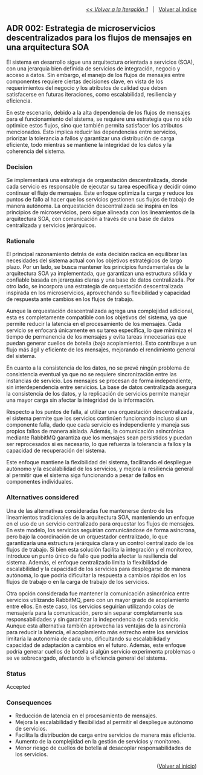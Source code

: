 <a name="top"></a>

<p align="right">
  <a href="https://github.com/ramaaorella/final_disenio/blob/main/add-process/design-iterations/iteration-1.md"><i><< Volver a la Iteración 1</i></a>
  &nbsp;&nbsp;|&nbsp;&nbsp;
  <a href="https://github.com/ramaaorella/final_disenio#proceso-add-e-iteraciones"> Volver al índice</a> 
</p>

## ADR 002: Estrategia de microservicios descentralizados para los flujos de mensajes en una arquitectura SOA

El sistema en desarrollo sigue una arquitectura orientada a servicios (SOA), con una jerarquía bien definida de servicios de integración, negocio y acceso a datos. Sin embargo, el manejo de los flujos de mensajes entre componentes requiere ciertas decisiones clave, en vista de los requerimientos del negocio y los atributos de calidad que deben satisfacerse en futuras iteraciones, como escalabilidad, resiliencia y eficiencia.

En este escenario, debido a la alta dependencia de los flujos de mensajes para el funcionamiento del sistema, se requiere una estrategia que no sólo optimice estos flujos, sino que también permita satisfacer los atributos mencionados. Esto implica reducir las dependencias entre servicios, priorizar la tolerancia a fallos y garantizar una distribución de carga eficiente, todo mientras se mantiene la integridad de los datos y la coherencia del sistema.

### Decision

Se implementará una estrategia de orquestación descentralizada, donde cada servicio es responsable de ejecutar su tarea específica y decidir cómo continuar el flujo de mensajes. Este enfoque optimiza la carga y reduce los puntos de fallo al hacer que los servicios gestionen sus flujos de trabajo de manera autónoma. La orquestación descentralizada se inspira en los principios de microservicios, pero sigue alineada con los lineamientos de la arquitectura SOA, con comunicación a través de una base de datos centralizada y servicios jerárquicos.

### Rationale

El principal razonamiento detrás de esta decisión radica en equilibrar las necesidades del sistema actual con los objetivos estratégicos de largo plazo. Por un lado, se busca mantener los principios fundamentales de la arquitectura SOA ya implementada, que garantizan una estructura sólida y confiable basada en jerarquías claras y una base de datos centralizada. Por otro lado, se incorpora una estrategia de orquestación descentralizada inspirada en los microservicios, aprovechando su flexibilidad y capacidad de respuesta ante cambios en los flujos de trabajo.

Aunque la orquestación descentralizada agrega una complejidad adicional, esta es completamente compatible con los objetivos del sistema, ya que permite reducir la latencia en el procesamiento de los mensajes. Cada servicio se enfocará únicamente en su tarea específica, lo que minimiza el tiempo de permanencia de los mensajes y evita tareas innecesarias que puedan generar cuellos de botella (bajo acoplamiento). Esto contribuye a un flujo más ágil y eficiente de los mensajes, mejorando el rendimiento general del sistema.

En cuanto a la consistencia de los datos, no se prevé ningún problema de consistencia eventual ya que no se requiere sincronización entre las instancias de servicio. Los mensajes se procesan de forma independiente, sin interdependencia entre servicios. La base de datos centralizada asegura la consistencia de los datos, y la replicación de servicios permite manejar una mayor carga sin afectar la integridad de la información.

Respecto a los puntos de falla, al utilizar una orquestación descentralizada, el sistema permite que los servicios continúen funcionando incluso si un componente falla, dado que cada servicio es independiente y maneja sus propios fallos de manera aislada. Además, la comunicación asincrónica mediante RabbitMQ garantiza que los mensajes sean persistidos y puedan ser reprocesados si es necesario, lo que refuerza la tolerancia a fallos y la capacidad de recuperación del sistema.

Este enfoque mantiene la flexibilidad del sistema, facilitando el despliegue autónomo y la escalabilidad de los servicios, y mejora la resiliencia general al permitir que el sistema siga funcionando a pesar de fallos en componentes individuales.

### Alternatives considered

Una de las alternativas consideradas fue mantenerse dentro de los lineamientos tradicionales de la arquitectura SOA, manteniendo un enfoque en el uso de un servicio centralizado para orquestar los flujos de mensajes. En este modelo, los servicios seguirían comunicándose de forma asíncrona, pero bajo la coordinación de un orquestador centralizado, lo que garantizaría una estructura jerárquica clara y un control centralizado de los flujos de trabajo. Si bien esta solución facilita la integración y el monitoreo, introduce un punto único de fallo que podría afectar la resiliencia del sistema. Además, el enfoque centralizado limita la flexibilidad de escalabilidad y la capacidad de los servicios para desplegarse de manera autónoma, lo que podría dificultar la respuesta a cambios rápidos en los flujos de trabajo o en la carga de trabajo de los servicios.

Otra opción considerada fue mantener la comunicación asincrónica entre servicios utilizando RabbitMQ, pero con un mayor grado de acoplamiento entre ellos. En este caso, los servicios seguirían utilizando colas de mensajería para la comunicación, pero sin separar completamente sus responsabilidades y sin garantizar la independencia de cada servicio. Aunque esta alternativa también aprovecha las ventajas de la asincronía para reducir la latencia, el acoplamiento más estrecho entre los servicios limitaría la autonomía de cada uno, dificultando su escalabilidad y capacidad de adaptación a cambios en el futuro. Además, este enfoque podría generar cuellos de botella si algún servicio experimenta problemas o se ve sobrecargado, afectando la eficiencia general del sistema.

### Status

Accepted

### Consequences

- Reducción de latencia en el procesamiento de mensajes.
- Mejora la escalabilidad y flexibilidad al permitir el despliegue autónomo de servicios.
- Facilita la distribución de carga entre servicios de manera más eficiente.
- Aumento de la complejidad en la gestión de servicios y monitoreo.
- Menor riesgo de cuellos de botella al desacoplar responsabilidades de los servicios.

<p align="right">(<a href="#top">Volver al inicio</a>)</p>
